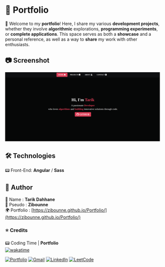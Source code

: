 # 📌 Portfolio

🔹 Welcome to my **portfolio**! Here, I share my various **development projects**, whether they involve **algorithmic** explorations, **programming experiments**, or **complete applications**. This space serves as both a **showcase** and a personal reference, as well as a way to **share** my work with other enthusiasts.

## 📷 Screenshot

![screenshot](src/assets/pictures/github/screenshotGithub.png)

## 🛠️ Technologies

📟 Front-End: **Angular** / **Sass**

## 👤 Author

📝 Name : **Tarik Dahhane**
<br>
📝 Pseudo : **Zibounne**
<br>
🌍 Portfolio : [https://zibounne.github.io/Portfolio/](https://zibounne.github.io/Portfolio/)

### ⭐ Credits

📟 Coding Time | **Portfolio**
<br>
[![wakatime](https://wakatime.com/badge/user/018ee67a-8597-4af3-ab6a-199ac4f20f9d/project/018ee67b-4599-472b-afa0-d0bd3877525b.svg)](https://wakatime.com/badge/user/018ee67a-8597-4af3-ab6a-199ac4f20f9d/project/018ee67b-4599-472b-afa0-d0bd3877525b)
<br>

[![Portfolio](https://img.shields.io/badge/Portfolio-%23000000.svg?style=for-the-badge)](https://zibounne.github.io/Portfolio/) [![Gmail](https://img.shields.io/badge/Gmail-D14836?style=for-the-badge&logo=gmail&logoColor=white)](mailto:tarik.dahhane.pro@gmail.com) [![LinkedIn](https://img.shields.io/badge/linkedin-%230077B5.svg?style=for-the-badge&logo=linkedin&logoColor=white)](https://www.linkedin.com/in/tarik-dahhane-0777b3313)  [![LeetCode](https://img.shields.io/badge/LeetCode-FFA116?style=for-the-badge&logo=leetcode&logoColor=white)](https://leetcode.com/u/zibounne/)
